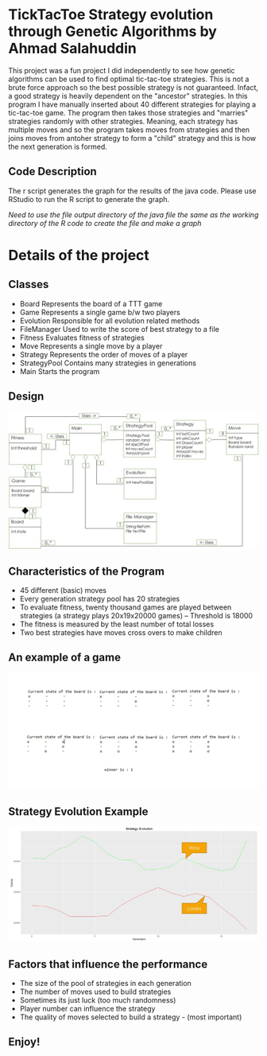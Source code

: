 # TickTacToe Strategy evolution through Genetic Algorithms by Ahmad Salahuddin

This project was a fun project I did independently to see how genetic algorithms can be used to find optimal tic-tac-toe strategies. This is not a brute force approach so the best possible strategy is not guaranteed. Infact, a good strategy is heavily dependent on the "ancestor" strategies.
In this program I have manually inserted about 40 different strategies for playing a tic-tac-toe game. The program then takes those strategies and "marries" strategies randomly with other strategies. Meaning, each strategy has multiple moves and so the program takes moves from strategies and then joins moves from antoher strategy to form a "child" strategy and this is how the next generation is formed. 

## Code Description
The r script generates the graph for the results of the java code.
Please use RStudio to run the R script to generate the graph.

*Need to use the file output directory of the java file the same as the working directory of the R code to create the file and make a graph*

# Details of the project

## Classes
- Board 				Represents the board of a TTT game
- Game				Represents a single game b/w two players
- Evolution			Responsible for all evolution related methods
- FileManager		Used to write the score of best strategy to a file
- Fitness				Evaluates fitness of strategies
- Move				Represents a single move by a player
- Strategy				Represents the order of moves of a player
- StrategyPool		Contains many strategies in generations
- Main				Starts the program

## Design
![alt text](https://github.com/asalahuddin90/TickTacToeStrategy-GeneticAlgo/blob/main/Architecture.jpg?raw=true)

## Characteristics of the Program
- 45 different (basic) moves
- Every generation strategy pool has 20 strategies
- To evaluate fitness, twenty thousand games are played between strategies (a strategy plays 20x19x20000 games) – Threshold is 18000
- The fitness is measured by the least number of total losses
- Two best strategies have moves cross overs to make children

## An example of a game
![alt text](https://github.com/asalahuddin90/TickTacToeStrategy-GeneticAlgo/blob/main/Game%20Example.jpg?raw=true)

## Strategy Evolution Example
![alt text](https://github.com/asalahuddin90/TickTacToeStrategy-GeneticAlgo/blob/main/StrategyEvolutionExample.jpg?raw=true)

## Factors that influence the performance
- The size of the pool of strategies in each generation
- The number of moves used to build strategies
- Sometimes its just luck (too much randomness)
- Player number can influence the strategy
- The quality of moves selected to build a strategy  - (most important)

## Enjoy!
